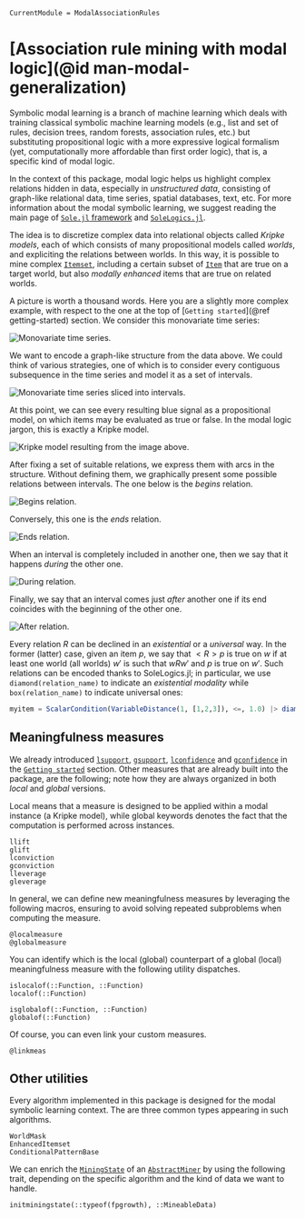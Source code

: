 ```@meta
CurrentModule = ModalAssociationRules
```

# [Association rule mining with modal logic](@id man-modal-generalization)

Symbolic modal learning is a branch of machine learning which deals with training classical symbolic machine learning models (e.g., list and set of rules, decision trees, random forests, association rules, etc.) but substituting propositional logic with a more expressive logical formalism (yet, computationally more affordable than first order logic), that is, a specific kind of modal logic.

In the context of this package, modal logic helps us highlight complex relations hidden in data, especially in *unstructured data*, consisting of graph-like relational data, time series, spatial databases, text, etc. For more information about the modal symbolic learning, we suggest reading the main page of [`Sole.jl` framework](https://github.com/aclai-lab/Sole.jl) and [`SoleLogics.jl`](https://github.com/aclai-lab/SoleLogics.jl).

The idea is to discretize complex data into relational objects called *Kripke models*, each of which consists of many propositional models called *worlds*, and expliciting the relations between worlds. In this way, it is possible to mine complex [`Itemset`](@ref), including a certain subset of [`Item`](@ref) that are true on a target world, but also *modally enhanced* items that are true on related worlds.

A picture is worth a thousand words. Here you are a slightly more complex example, with respect to the one at the top of [`Getting started`](@ref getting-started) section. We consider this monovariate time series:

![Monovariate time series.](assets/figures/natops-signals/logiset/original-ts.png)

We want to encode a graph-like structure from the data above. We could think of various strategies, one of which is to consider every contiguous subsequence in the time series and model it as a set of intervals.

![Monovariate time series sliced into intervals.](assets/figures/natops-signals/logiset/logiset-signals.png)

At this point, we can see every resulting blue signal as a propositional model, on which items may be evaluated as true or false. In the modal logic jargon, this is exactly a Kripke model.

![Kripke model resulting from the image above.](assets/figures/natops-signals/logiset/logiset-worlds.png)

After fixing a set of suitable relations, we express them with arcs in the structure. Without defining them, we graphically present some possible relations between intervals. The one below is the *begins* relation.

![Begins relation.](assets/figures/natops-signals/logiset/begins.png)

Conversely, this one is the *ends* relation.

![Ends relation.](assets/figures/natops-signals/logiset/ends.png)

When an interval is completely included in another one, then we say that it happens *during* the other one.

![During relation.](assets/figures/natops-signals/logiset/during.png)

Finally, we say that an interval comes just *after* another one if its end coincides with the beginning of the other one.

![After relation.](assets/figures/natops-signals/logiset/after.png)

Every relation $R$ can be declined in an *existential* or a *universal* way. In the former (latter) case, given an item $p$, we say that $<R>p$ is true on $w$ if at least one world (all worlds) $w'$ is such that $wRw'$ and $p$ is true on $w'$. Such relations can be encoded thanks to SoleLogics.jl; in particular, we use `diamond(relation_name)` to indicate an *existential modality* while `box(relation_name)` to indicate universal ones:

```julia
myitem = ScalarCondition(VariableDistance(1, [1,2,3]), <=, 1.0) |> diamond(IA_L)
```

## Meaningfulness measures 

We already introduced [`lsupport`](@ref), [`gsupport`](@ref), [`lconfidence`](@ref) and [`gconfidence`](@ref) in the [`Getting started`](#man-core) section. Other measures that are already built into the package, are the following; note how they are always organized in both *local* and *global* versions.

Local means that a measure is designed to be applied within a modal instance (a Kripke model), while global keywords denotes the fact that the computation is performed across instances.

```@docs
llift
glift
lconviction
gconviction
lleverage
gleverage
```

In general, we can define new meaningfulness measures by leveraging the following macros, ensuring to avoid solving repeated subproblems when computing the measure.

```@docs
@localmeasure
@globalmeasure
```

You can identify which is the local (global) counterpart of a global (local) meaningfulness measure with the following utility dispatches.

```@docs
islocalof(::Function, ::Function)
localof(::Function)

isglobalof(::Function, ::Function)
globalof(::Function)
```

Of course, you can even link your custom measures.

```@docs
@linkmeas
```

## Other utilities

Every algorithm implemented in this package is designed for the modal symbolic learning context.
The are three common types appearing in such algorithms.

```@docs
WorldMask
EnhancedItemset
ConditionalPatternBase
```

We can enrich the [`MiningState`](@ref) of an [`AbstractMiner`](@ref) by using the following trait, depending on the specific algorithm and the kind of data we want to handle.

```@docs
initminingstate(::typeof(fpgrowth), ::MineableData)
```